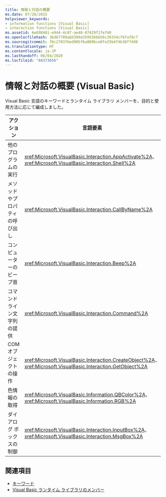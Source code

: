```yaml
---
title: 情報と対話の概要
ms.date: 07/20/2015
helpviewer_keywords:
- information functions [Visual Basic]
- interaction functions [Visual Basic]
ms.assetid: 6e698461-e944-4c0f-ae48-87429f1fe740
ms.openlocfilehash: 36d67789a8d399a359556bb56c30334cf6faf8c7
ms.sourcegitcommit: f8c270376ed905f6a8896ce0fe25b4f4b38ff498
ms.translationtype: HT
ms.contentlocale: ja-JP
ms.lasthandoff: 06/04/2020
ms.locfileid: "84373656"
---
```

# <a name="information-and-interaction-summary-visual-basic"></a>情報と対話の概要 (Visual Basic)
Visual Basic 言語のキーワードとランタイム ライブラリ メンバーを、目的と使用方法に応じて編成しました。  
  
|アクション|言語要素|  
|------------|----------------------|  
|他のプログラムの実行|<xref:Microsoft.VisualBasic.Interaction.AppActivate%2A>、<xref:Microsoft.VisualBasic.Interaction.Shell%2A>|  
|メソッドやプロパティの呼び出し|<xref:Microsoft.VisualBasic.Interaction.CallByName%2A>|  
|コンピューターのビープ音|<xref:Microsoft.VisualBasic.Interaction.Beep%2A>|  
|コマンド ライン文字列の提供|<xref:Microsoft.VisualBasic.Interaction.Command%2A>|  
|COM オブジェクトの操作|<xref:Microsoft.VisualBasic.Interaction.CreateObject%2A>、<xref:Microsoft.VisualBasic.Interaction.GetObject%2A>|  
|色情報の取得|<xref:Microsoft.VisualBasic.Information.QBColor%2A>、<xref:Microsoft.VisualBasic.Information.RGB%2A>|  
|ダイアログ ボックスの制御|<xref:Microsoft.VisualBasic.Interaction.InputBox%2A>、<xref:Microsoft.VisualBasic.Interaction.MsgBox%2A>|  
  
## <a name="see-also"></a>関連項目

- [キーワード](index.md)
- [Visual Basic ランタイム ライブラリのメンバー](../runtime-library-members.md)
